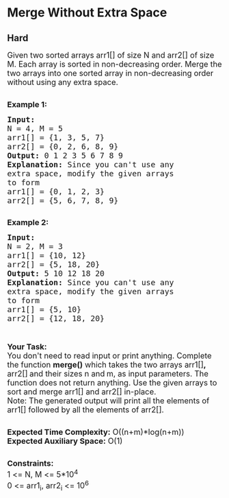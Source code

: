 # Merge Without Extra Space
## Hard 
<div class="problem-statement">
                <p></p><p><span style="font-size:18px">Given two sorted arrays arr1[]&nbsp;of size N and arr2[]&nbsp;of size M. Each array is sorted in non-decreasing order. Merge the two&nbsp;arrays into one sorted array in non-decreasing order without using any extra space.</span></p>

<p><br>
<span style="font-size:18px"><strong>Example 1:</strong></span></p>

<pre style="position: relative;"><span style="font-size:18px"><strong>Input:
</strong>N = 4, M = 5
arr1[] = {1, 3, 5, 7}
arr2[] = {0, 2, 6, 8, 9}
<strong>Output:</strong> 0 1 2 3 5 6 7 8 9
<strong>Explanation:</strong> Since you can't use any 
extra space, modify the given arrays
to form </span>
<span style="font-size:18px">arr1[] = {0, 1, 2, 3}
arr2[] = {5, 6, 7, 8, 9}
</span>
<div class="open_grepper_editor" title="Edit &amp; Save To Grepper"></div></pre>

<p><span style="font-size:18px"><strong>Example 2:</strong></span></p>

<pre style="position: relative;"><span style="font-size:18px"><strong>Input:
</strong>N = 2, M = 3
arr1[] = {10, 12}
arr2[] = {5, 18, 20}
<strong>Output:</strong> 5 10 12 18 20
<strong>Explanation:</strong>&nbsp;Since you can't use any
extra space, modify the given arrays
to form </span>
<span style="font-size:18px">arr1[] = {5, 10}
arr2[] = {12, 18, 20}</span><div class="open_grepper_editor" title="Edit &amp; Save To Grepper"></div></pre>

<p>&nbsp;</p>

<p><span style="font-size:18px"><strong>Your Task:</strong><br>
You don't need to read input or print anything.&nbsp;Complete the function <strong>merge()</strong>&nbsp;which takes the two arrays&nbsp;arr1[]<strong>, </strong>arr2[]<strong> </strong>and&nbsp;their sizes&nbsp;n and<strong>&nbsp;</strong>m,&nbsp;as input parameters. The function does not return anything. Use the given arrays to sort and merge arr1[] and arr2[] in-place.&nbsp;<br>
Note: The generated output will print all the elements of arr1[] followed by all the elements of arr2[].</span></p>

<p><br>
<span style="font-size:18px"><strong>Expected Time Complexity:</strong>&nbsp;O((n+m)*log(n+m))<br>
<strong>Expected Auxiliary Space:</strong>&nbsp;O(1)</span></p>

<p><br>
<span style="font-size:18px"><strong>Constraints:</strong><br>
1 &lt;=&nbsp;N, M&nbsp;&lt;= 5*10<sup>4</sup><br>
0 &lt;= arr1<sub>i</sub>, arr2<sub>i</sub>&nbsp;&lt;= 10<sup>6</sup></span></p>

<p>&nbsp;</p>
 <p></p>
            </div>